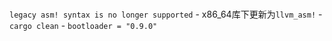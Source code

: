 # 

``legacy asm! syntax is no longer supported`` 
    - x86_64库下更新为``llvm_asm!`` 
    - ``cargo clean``
    - ``bootloader = "0.9.0"``